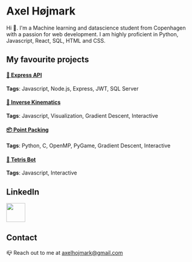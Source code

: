 # Axel Højmark

Hi 👋. I'm a Machine learning and datascience student from Copenhagen with a passion for web development. I am highly proficient in Python, Javascript, React, SQL, HTML and CSS. 

## My favourite projects
#### [🔐 Express API](https://github.com/hojmax/ExpressAPI)

**Tags**: Javascript, Node.js, Express, JWT, SQL Server


#### [🦾 Inverse Kinematics](https://github.com/hojmax/kinematic_vis)

**Tags**: Javascript, Visualization, Gradient Descent, Interactive


#### [📦 Point Packing](https://github.com/hojmax/Point-Packing)

**Tags**: Python, C, OpenMP, PyGame, Gradient Descent, Interactive


#### [🤖 Tetris Bot](https://github.com/hojmax/Tetris-Bot)

**Tags**: Javascript, Interactive

## LinkedIn
[<img width="50px" src="https://upload.wikimedia.org/wikipedia/commons/thumb/c/ca/LinkedIn_logo_initials.png/640px-LinkedIn_logo_initials.png">](https://www.linkedin.com/in/axelhojmark/)

## Contact
📪 Reach out to me at axelhojmark@gmail.com
